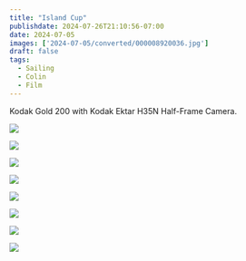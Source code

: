 ```yaml
---
title: "Island Cup"
publishdate: 2024-07-26T21:10:56-07:00
date: 2024-07-05
images: ['2024-07-05/converted/000008920036.jpg']
draft: false
tags:
  - Sailing
  - Colin
  - Film
---
```


Kodak Gold 200 with Kodak Ektar H35N Half-Frame Camera.

![](2024-07-05/converted/000008920038.jpg)

![](2024-07-05/converted/000008920036.jpg)

![](2024-07-05/converted/000008920033.jpg)

![](2024-07-05/converted/000008920032.jpg)

![](2024-07-05/converted/000008920031.jpg)

![](2024-07-05/converted/000008920029.jpg)

![](2024-07-05/converted/000008920024.jpg)

![](2024-07-05/converted/000008920023.jpg)